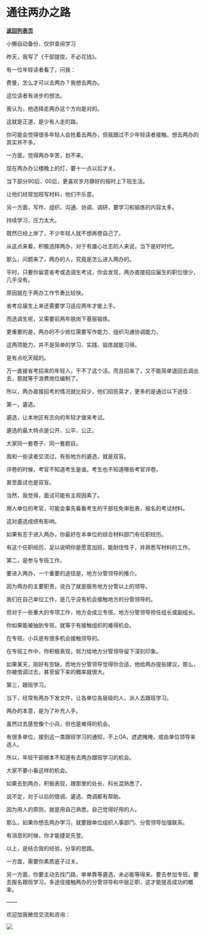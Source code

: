 # 通往两办之路

[**返回列表页**](/gzh/费曼的小茶馆)

小懒自动备份，仅供查阅学习

昨天，我写了《干部提拔，不必花钱》。

  

有一位年轻读者看了，问我：

  

费曼，怎么才可以去两办？我想去两办。

  

这位读者有进步的想法。

  

我认为，他选择走两办这个方向是对的。

  

这就是正道，是少有人走的路。

  

你可能会觉得很多年轻人会抢着去两办，但我跟过不少年轻读者接触，想去两办的其实并不多。

  

一方面，觉得两办辛苦，划不来。

  

现在两办办公楼晚上的灯，要十一点以后才关。

  

当下部分90后、00后，更喜欢岁月静好的按时上下班生活。

  

让他们经常加班写材料，他们不乐意。

  

另一方面，写作、组织、沟通、协调、调研，要学习和锻炼的内容太多。

  

持续学习，压力太大。

  

既然已经上岸了，不少年轻人就不想再卷自己了。

  

从这点来看，积极选择两办，对于有雄心壮志的人来说，当下是好时代。

  

那么，问题来了，两办的人，究竟是怎么进入两办的。

  

平时，只要你留意省考或选调生考试，你会发现，两办直接招应届生的职位很少，几乎没有。

  

原因就在于两办工作节奏比较快。

  

省考应届生上来还需要学习适应两年才能上手。

  

而选调生呢，又需要前两年脱岗下基层锻炼。

  

更重要的是，两办的不少岗位需要写作能力、组织沟通协调能力。

  

这两项能力，并不是简单的学习、实践、锻炼就能习得。

  

是有点吃天赋的。

  

万一直接省考招来的年轻人，干不了这个活。而且招来了，又不能简单退回去调出去，那就等于浪费岗位编制了。

  

所以，两办直接招考的情况就比较少，他们招揽英才，更多的是通过以下途径：

  

第一，遴选。

  

遴选，让本地区有志向的年轻才俊来考试。

  

遴选的最大特点是公开、公平、公正。

  

大家同一套卷子、同一套题目。

  

我和一些读者交流过，有些地方的遴选，就是双盲。

  

评卷的时候，考官不知道考生是谁。考生也不知道哪些考官评卷。

  

甚至面试也是双盲。

  

当然，我觉得，面试可能有主观因素了。

  

用人单位的考官，可能会事先看看考生的干部任免审批表，报名的考试材料。

  

这对遴选成绩有影响。

  

如果有志于进入两办，你最好在本单位的综合材料部门有任职经历。

  

有这个任职经历，足以说明你是愿意加班，能耐住性子，并熟悉写材料的工作。

  

第二，是参与专班工作。

  

要进入两办，一个重要的途径是，地方分管领导的推介。

  

因为两办的主要职责，说白了就是服务地方分管以上的领导。

  

我们在自己单位工作，是几乎没有机会接触地方的分管领导的。

  

但对于一些重大的专项工作，地方会成立专班，地方分管领导担任组长或副组长。

  

你如果能被抽到专班，就等于有接触组织的难得机会。

  

在专班，小兵是有很多机会接触领导的。

  

在专班工作中，你积极表现，努力给地方分管领导留下深刻印象。

  

如果某天，刚好有空缺，而地方分管领导觉得你合适，他给两办提些建议，那么，你被借调过去，甚至留下来的概率就很大。

  

第三，跟班学习。

  

当下，经常有两办下发文件，让各单位各层级的人，派人去跟班学习。

  

两办的本意，是为了补充人手。

  

虽然过去感觉像个小兵，但也是难得的机会。

  

有很多单位，接到这一类跟班学习的通知，不上OA，遮遮掩掩，或由单位领导来选人。

  

所以，年轻干部根本不知道有去两办跟班学习的机会。

  

大家不要小看这样的机会。

  

如果去到两办，积极表现，跟那里的处长、科长混熟悉了。

  

说不定，对于以后的借调、遴选、商调都有帮助。

  

因为用人的原则，就是用自己熟悉，自己觉得好用的人。

  

那么，如果你想去两办学习，就要跟单位组织人事部门、分管领导加强联系。

  

有消息的时候，你才能捷足先登。

  

以上，是结合我的经验，分享的思路。

  

一方面，需要你素质底子过关。

  

另一方面，你要主动去找门路，单单靠等遴选，未必能等得来。要去参加专班，要去报名跟班学习，多途径接触两办的分管领导和中层正职，这才能提高成功的概率。

  

——

  

欢迎加我微信交流和咨询：

  

![](https://mmbiz.qpic.cn/mmbiz_png/4ufdCXwkRAoJDuqVlO3ISEIYY2lWdB7zCWdEQmfkNNNahFMDhfIdO01szkDibxIL58I96XqVyUnf4QS0cyjKdQg/640?wx_fmt=png)​

  

